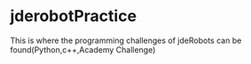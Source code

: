 # jderobotPractice
This is where the programming challenges of jdeRobots can be found(Python,c++,Academy Challenge)

